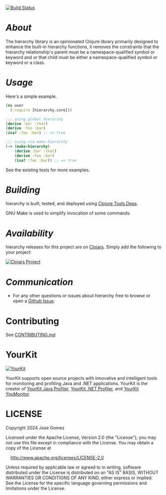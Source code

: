[![Build Status](https://github.com/k13labs/hierarchy/actions/workflows/clojure.yml/badge.svg)](https://github.com/k13labs/hierarchy/actions/workflows/clojure.yml)

# _About_

The hierarchy library is an opinionated Clojure library primarily designed to enhance the built-in hierarchy functions,
it removes the constraints that the hierarchy relationship's parent must be a namespace-qualified symbol or keyword and
or that child must be either a namespace-qualified symbol or keyword or a class.

# _Usage_

Here's a simple example.

```clj
(ns user
  (:require [hierarchy.core]))

;;; using global hierarchy
(derive :bar :that)
(derive :foo :bar)
(isa? :foo :bar) ;; => true

;;; using via make-hierarchy
(-> (make-hierarchy)
    (derive :bar :that)
    (derive :foo :bar)
    (isa? :foo :bar)) ;; => true
```

See the existing tests for more examples.

# _Building_

hierarchy is built, tested, and deployed using [Clojure Tools Deps](https://clojure.org/guides/deps_and_cli).

GNU Make is used to simplify invocation of some commands.

# _Availability_

hierarchy releases for this project are on [Clojars](https://clojars.org/). Simply add the following to your project:

[![Clojars Project](http://clojars.org/com.github.k13labs/hierarchy/latest-version.svg)](http://clojars.org/com.github.k13labs/hierarchy)

# _Communication_

- For any other questions or issues about hierarchy free to browse or open a [Github Issue](https://github.com/k13labs/hierarchy/issues).

# Contributing

See [CONTRIBUTING.md](CONTRIBUTING.md)

# YourKit

[![YourKit](https://www.yourkit.com/images/yklogo.png)](https://www.yourkit.com/)

YourKit supports open source projects with innovative and intelligent tools
for monitoring and profiling Java and .NET applications.
YourKit is the creator of [YourKit Java Profiler](https://www.yourkit.com/java/profiler/),
[YourKit .NET Profiler](https://www.yourkit.com/dotnet-profiler/),
and [YourKit YouMonitor](https://www.yourkit.com/youmonitor/).

# LICENSE

Copyright 2024 Jose Gomez

Licensed under the Apache License, Version 2.0 (the "License"); you may not use this file except in compliance with the License. You may obtain a copy of the License at

&nbsp;&nbsp;&nbsp;&nbsp;http://www.apache.org/licenses/LICENSE-2.0

Unless required by applicable law or agreed to in writing, software distributed under the License is distributed on an "AS IS" BASIS, WITHOUT WARRANTIES OR CONDITIONS OF ANY KIND, either express or implied. See the License for the specific language governing permissions and limitations under the License.
